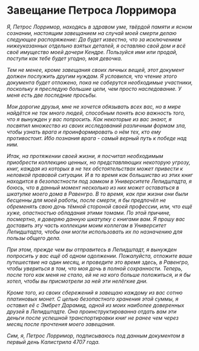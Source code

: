 # Завещание Петроса Лорримора

_Я, Петрос Лорримор, находясь в здравом уме, твёрдой памяти и ясном сознании, настоящим завещанием на случай моей смерти делаю следующее распоряжение: Да будет известно, что за исключением нижеуказанных отдельно взятых деталей, я оставляю свой дом и всё своё имущество моей дочери Кендре. Пользуйся ими или продай, поступи как тебе будет угодно, моя девочка._

_Тем не менее, кроме завещания своих личных вещей, этот документ должен послужить другим нуждам. Я условился, что чтение этого документа будет отложено, пока не соберутся необходимые участники, поскольку я преследую большие цели, чем просто наследование. У меня есть две последние просьбы._ 

_Мои дорогие друзья, мне не хочется обязывать всех вас, но в мире найдётся не так много людей, способным понять всю важность того, что я вынужден у вас попросить. Как некоторые из вас знают, я посвятил множество из своих исследований различным формам зла, чтобы узнать врага и проинформировать о нём тех, кто ему противостоит. Ибо познания врага - самый верный путь к победе над ним._ 

_Итак, на протяжении своей жизни, я посчитал необходимым приобрести коллекцию ценных, но представляющих некоторую угрозу, книг, каждая из которых в не тех обстоятельствах может привести к неловкой правовой ситуации. И в то время как большиство из этих книг находится в безопастности под замком в Университете Лепидштадта, я боюсь, что в данный момент несколько из них может оставаться в шкатулке моего дома в Равенгро. В то время, как при жизни они были бесценны для моей работы, после смерти, я бы предпочёл не обременять свою дочь тёмной стороной своей профессии, или, что ещё хуже, опастностью обладания этими томами. По этой причине, посмертно, я доверяю данную шкатулку с книгами вам. Я прошу вас доставить эту часть коллекции моим коллегам в Университет Лепидштадта, чтобы они могли использовать их по назначению для пользы общего дела._ 

_При этом, прежде чем вы отправитесь в Лепидштадт, я вынужден попросить у вас ещё об одном одолжении. Пожалуйста, отложите ваше путешествие на один месяц, и проведите это время здесь, в Равенгро, чтобы увериться в том, что моя дочь в полной сохранности. Теперь, после того как меня не стало, ей не на кого больше положиться, и я бы хотел, чтобы вы присмотрели за ней эти нелёгкие дни._ 

_Кроме того, из своих сбережений я завещаю каждому из вас сотню платиновых монет. С целью безопастного хранения этой суммы, я оставил её с Эмбрет Дарамид, одной из моих наиболее доверенных друзей в Лепидштадте. Она проинструктированна отдать вам эти деньги после успешной транспортировки книг не ранее чем через месяц после прочтения моего завещания._

_Сим, я, Петрос Лорримор, подписываюсь под данным документом в первый день Калистрила 4707 года._